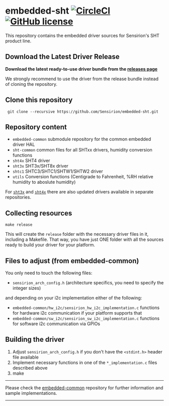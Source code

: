# embedded-sht [![CircleCI](https://circleci.com/gh/Sensirion/embedded-sht.svg?style=shield)](https://circleci.com/gh/Sensirion/embedded-sht) [![GitHub license](https://img.shields.io/badge/license-BSD3-blue.svg)](https://raw.githubusercontent.com/Sensirion/embedded-sht/master/LICENSE)
This repository contains the embedded driver sources for Sensirion's
SHT product line.

## Download the Latest Driver Release
**Download the latest ready-to-use driver bundle from the [releases
page](https://github.com/Sensirion/embedded-sht/releases/)**

We strongly recommend to use the driver from the release bundle instead of
cloning the repository.

## Clone this repository
```
 git clone --recursive https://github.com/Sensirion/embedded-sht.git
```

## Repository content
* `embedded-common` submodule repository for the common embedded driver HAL
* `sht-common` common files for all SHTxx drivers, humidity conversion functions
* `sht4x` SHT4 driver
* `sht3x` SHT3x/SHT8x driver
* `shtc1` SHTC3/SHTC1/SHTW1/SHTW2 driver
* `utils` Conversion functions (Centigrade to Fahrenheit, %RH relative humidity
          to aboslute humidity)
  
For <code><a href="https://github.com/Sensirion/embedded-i2c-sht3x">sht3x</a></code> and <code><a href="https://github.com/Sensirion/embedded-i2c-sht4x">sht4x</a></code> there are also updated drivers available in separate repositories.

## Collecting resources
```
make release
```
This will create the `release` folder with the necessary driver files in it,
including a Makefile. That way, you have just ONE folder with all the sources
ready to build your driver for your platform.

## Files to adjust (from embedded-common)
You only need to touch the following files:

* `sensirion_arch_config.h` (architecture specifics, you need to specify
  the integer sizes)

and depending on your i2c implementation either of the following:

* `embedded-common/hw_i2c/sensirion_hw_i2c_implementation.c`
  functions for hardware i2c communication if your platform supports that
* `embedded-common/sw_i2c/sensirion_sw_i2c_implementation.c`
  functions for software i2c communication via GPIOs

## Building the driver
1. Adjust `sensirion_arch_config.h` if you don't have the `<stdint.h>` header
   file available
2. Implement necessary functions in one of the `*_implementation.c` files
   described above
3. make

---

Please check the [embedded-common](https://github.com/Sensirion/embedded-common)
repository for further information and sample implementations.

---
